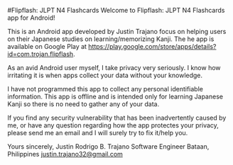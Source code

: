 #Flipflash: JLPT N4 Flashcards
Welcome to Flipflash: JLPT N4 Flashcards app for Android!

This is an Android app developed by Justin Trajano focus on helping users on their Japanese studies on learning/memorizing Kanji. The he app is available on Google Play at https://play.google.com/store/apps/details?id=com.trojan.flipflash.

As an avid Android user myself, I take privacy very seriously. I know how irritating it is when apps collect your data without your knowledge.

I have not programmed this app to collect any personal identifiable information. This app is offline and is intended only for learning Japanese Kanji so there is no need to gather any of your data.

If you find any security vulnerability that has been inadvertently caused by me, or have any question regarding how the app protectes your privacy, please send me an email and I will surely try to fix it/help you.

Yours sincerely,
Justin Rodrigo B. Trajano
Software Engineer
Bataan, Philippines
justin.trajano32@gmail.com
